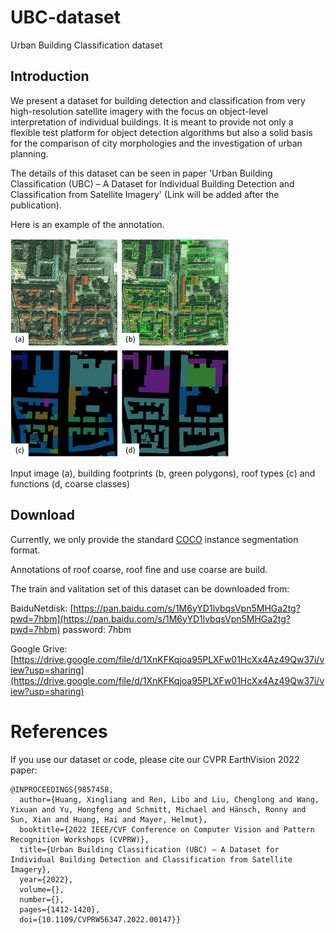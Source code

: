 # UBC-dataset
Urban Building Classification dataset

## Introduction
We present a dataset for building detection and classification from very high-resolution satellite imagery with the focus on object-level interpretation of individual buildings.
It is meant to provide not only a flexible test platform for object detection algorithms but also a solid basis for the comparison of city morphologies and the investigation of urban planning.

The details of this dataset can be seen in paper 'Urban Building Classification (UBC) – A Dataset for Individual Building Detection and Classification from Satellite Imagery' (Link will be added after the publication).

Here is an example of the annotation.

<img src="./example.png" width="350" height="350" />

Input image (a), building footprints (b, green polygons), roof types (c) and functions (d, coarse classes)

## Download
Currently, we only provide the standard [COCO](https://cocodataset.org/#home) instance segmentation format.

Annotations of roof coarse, roof fine and use coarse are build. 

The train and valitation set of this dataset can be downloaded from:

BaiduNetdisk: [https://pan.baidu.com/s/1M6yYD1lvbqsVpn5MHGa2tg?pwd=7hbm](https://pan.baidu.com/s/1M6yYD1lvbqsVpn5MHGa2tg?pwd=7hbm) password: 7hbm

Google Grive: [https://drive.google.com/file/d/1XnKFKqjoa95PLXFw01HcXx4Az49Qw37i/view?usp=sharing](https://drive.google.com/file/d/1XnKFKqjoa95PLXFw01HcXx4Az49Qw37i/view?usp=sharing)
# References
If you use our dataset or code, please cite our CVPR EarthVision 2022 paper:
```
@INPROCEEDINGS{9857458,
  author={Huang, Xingliang and Ren, Libo and Liu, Chenglong and Wang, Yixuan and Yu, Hongfeng and Schmitt, Michael and Hänsch, Ronny and Sun, Xian and Huang, Hai and Mayer, Helmut},
  booktitle={2022 IEEE/CVF Conference on Computer Vision and Pattern Recognition Workshops (CVPRW)}, 
  title={Urban Building Classification (UBC) – A Dataset for Individual Building Detection and Classification from Satellite Imagery}, 
  year={2022},
  volume={},
  number={},
  pages={1412-1420},
  doi={10.1109/CVPRW56347.2022.00147}}
```
